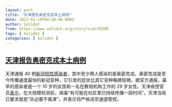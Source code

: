 ```yaml
---
layout: post
title: "天津报告奥密克戎本土病例"
date: 2022-01-10T04:58:48.000Z
author: Solidot
from: https://www.solidot.org/story?sid=70298
tags: [ Solidot ]
categories: [ Solidot ]
---
```

<!--1641790728000-->
[天津报告奥密克戎本土病例](https://www.solidot.org/story?sid=70298)
------

<div>
天津通报 40 例<a href="https://www.bjnews.com.cn/detail/164178671914800.html" target="_blank">新冠阳性感染者</a>，其中至少两人感染的是奥密克戎。奥密克戎是至今传播速度最快的新冠变种，它引发的症状比其它变种略微轻微。据官方通报，最早的感染者是一个 10 岁的女孩和一名在教培机构工作的 29 岁女性。天津疾控官员<a href="https://www.nytimes.com/2022/01/09/world/asia/china-covid-testing-omicron.html">表示</a>，在大规模检测前，病毒“有可能在社区里已持续传播一段时间”。天津当局已要求居民“非必要不离津”，并表示将严格进京通道管控。
</div>
